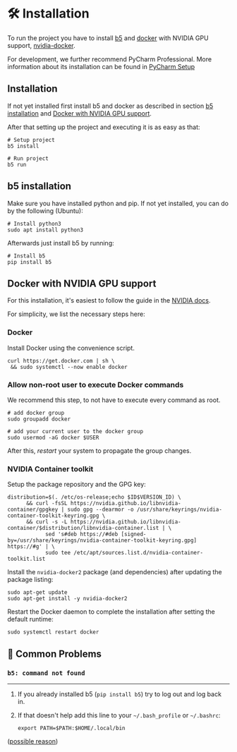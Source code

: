 # 🛠️ Installation

To run the project you have to install [b5](https://github.com/team23/b5) and [docker](https://docs.docker.com/engine/install/) with NVIDIA GPU support, [nvidia-docker](https://docs.nvidia.com/datacenter/cloud-native/container-toolkit/install-guide.html#docker).

For development, we further recommend PyCharm Professional. More information about its installation can be found in [PyCharm Setup](../02_development/06_pycharm_setup.md)

## Installation

If not yet installed first install b5 and docker as described in section [b5 installation](#b5-installation) and [Docker with NVIDIA GPU support](#docker-with-nvidia-gpu-support).

After that setting up the project and executing it is as easy as that:

```shell
# Setup project
b5 install

# Run project
b5 run
```

## b5 installation

Make sure you have installed python and pip. If not yet installed, you can do by the following (Ubuntu):

```shell
# Install python3
sudo apt install python3
```

Afterwards just install b5 by running:

```shell
# Install b5
pip install b5
```

## Docker with NVIDIA GPU support

For this installation, it's easiest to follow the guide in the [NVIDIA docs](https://docs.nvidia.com/datacenter/cloud-native/container-toolkit/install-guide.html#docker).

For simplicity, we list the necessary steps here:

### Docker

Install Docker using the convenience script.

```shell
curl https://get.docker.com | sh \
 && sudo systemctl --now enable docker
```

### Allow non-root user to execute Docker commands

We recommend this step, to not have to execute every command as root.

```shell
# add docker group
sudo groupadd docker

# add your current user to the docker group
sudo usermod -aG docker $USER
```

After this, _restart_ your system to propagate the group changes.

### NVIDIA Container toolkit

Setup the package repository and the GPG key:

```shell
distribution=$(. /etc/os-release;echo $ID$VERSION_ID) \
      && curl -fsSL https://nvidia.github.io/libnvidia-container/gpgkey | sudo gpg --dearmor -o /usr/share/keyrings/nvidia-container-toolkit-keyring.gpg \
      && curl -s -L https://nvidia.github.io/libnvidia-container/$distribution/libnvidia-container.list | \
            sed 's#deb https://#deb [signed-by=/usr/share/keyrings/nvidia-container-toolkit-keyring.gpg] https://#g' | \
            sudo tee /etc/apt/sources.list.d/nvidia-container-toolkit.list
```

Install the `nvidia-docker2` package (and dependencies) after updating the package listing:

```shell
sudo apt-get update
sudo apt-get install -y nvidia-docker2
```

Restart the Docker daemon to complete the installation after setting the default runtime:

```shell
sudo systemctl restart docker
```

## 🚨 Common Problems

### `b5: command not found`

---

1. If you already installed b5 (`pip install b5`) try to log out and log back in.

2. If that doesn't help add this line to your `~/.bash_profile` or `~/.bashrc`:

    ```shell
    export PATH=$PATH:$HOME/.local/bin
    ```

([possible reason](https://stackoverflow.com/a/73256004))
